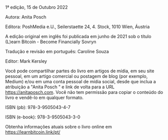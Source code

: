 1ª edição, 15 de Outubro 2022

Autora: Anita Posch

Editora: PoshMedia e.U., Seilerstaette 24, 4. Stock, 1010 Wien, Áustria

A edição original em inglês foi publicada em junho de 2021 sob o título (L)earn Bitcoin - Become Financially Sovryn

Tradução e revisão em português: Caroline Souza

Editor: Mark Kersley

Você pode compartilhar partes do livro em artigos de mídia, em seu site pessoal, em um artigo comercial ou postagem de blog (por exemplo, Medium) e/ou em uma conta pessoal de mídia social, desde que inclua a atribuição a "Anita Posch " e link de volta para a URL https://anitaposch.com. Você não tem permissão para copiar o conteúdo do livro e vendê-lo em qualquer formato.

ISBN (pb): 978-3-9505043-4-7

ISBN (e-book): 978-3-9505043-3-0

Obtenha informações atuais sobre o livro online em https://learnbitcoin.link/pt/